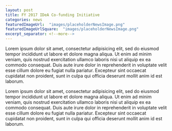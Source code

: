 ```yaml
---
layout: post
title: FY 2017 IDeA Co-funding Initiative
categories: news
featuredImageUrl:  "images/placeholderNewsImage.png"
featuredImageUrlSquare:  "images/placeholderNewsImage.png"
excerpt_separator: <!--more-->
---
```


Lorem ipsum dolor sit amet, consectetur adipisicing elit, sed do eiusmod tempor incididunt ut labore et dolore magna aliqua.<!--more--> Ut enim ad minim veniam, quis nostrud exercitation ullamco laboris nisi ut aliquip ex ea commodo consequat. Duis aute irure dolor in reprehenderit in voluptate velit esse cillum dolore eu fugiat nulla pariatur. Excepteur sint occaecat cupidatat non proident, sunt in culpa qui officia deserunt mollit anim id est laborum.

Lorem ipsum dolor sit amet, consectetur adipisicing elit, sed do eiusmod tempor incididunt ut labore et dolore magna aliqua. Ut enim ad minim veniam, quis nostrud exercitation ullamco laboris nisi ut aliquip ex ea commodo consequat. Duis aute irure dolor in reprehenderit in voluptate velit esse cillum dolore eu fugiat nulla pariatur. Excepteur sint occaecat cupidatat non proident, sunt in culpa qui officia deserunt mollit anim id est laborum.
